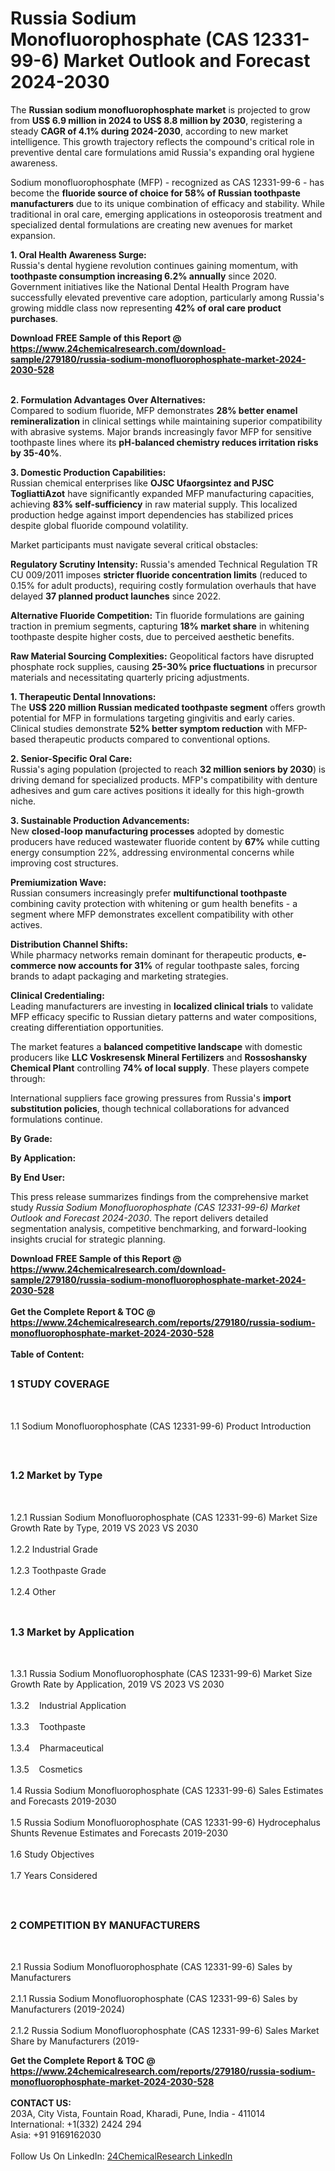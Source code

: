 <h1>Russia Sodium Monofluorophosphate (CAS 12331-99-6) Market Outlook and Forecast 2024-2030</h1><p>The <strong>Russian sodium monofluorophosphate market</strong> is projected to grow from <strong>US$ 6.9 million in 2024 to US$ 8.8 million by 2030</strong>, registering a steady <strong>CAGR of 4.1% during 2024-2030</strong>, according to new market intelligence. This growth trajectory reflects the compound's critical role in preventive dental care formulations amid Russia's expanding oral hygiene awareness.</p><p>Sodium monofluorophosphate (MFP) - recognized as CAS 12331-99-6 - has become the <strong>fluoride source of choice for 58% of Russian toothpaste manufacturers</strong> due to its unique combination of efficacy and stability. While traditional in oral care, emerging applications in osteoporosis treatment and specialized dental formulations are creating new avenues for market expansion.</p><p><strong>1. Oral Health Awareness Surge:</strong><br>
Russia's dental hygiene revolution continues gaining momentum, with <strong>toothpaste consumption increasing 6.2% annually</strong> since 2020. Government initiatives like the National Dental Health Program have successfully elevated preventive care adoption, particularly among Russia's growing middle class now representing <strong>42% of oral care product purchases</strong>.</p><div><b>Download FREE Sample of this Report @ 
            <a href="https://www.24chemicalresearch.com/download-sample/279180/russia-sodium-monofluorophosphate-market-2024-2030-528">
            https://www.24chemicalresearch.com/download-sample/279180/russia-sodium-monofluorophosphate-market-2024-2030-528</a></b></div><br><p><strong>2. Formulation Advantages Over Alternatives:</strong><br>
Compared to sodium fluoride, MFP demonstrates <strong>28% better enamel remineralization</strong> in clinical settings while maintaining superior compatibility with abrasive systems. Major brands increasingly favor MFP for sensitive toothpaste lines where its <strong>pH-balanced chemistry reduces irritation risks by 35-40%</strong>.</p><p><strong>3. Domestic Production Capabilities:</strong><br>
Russian chemical enterprises like <strong>OJSC Ufaorgsintez and PJSC TogliattiAzot</strong> have significantly expanded MFP manufacturing capacities, achieving <strong>83% self-sufficiency</strong> in raw material supply. This localized production hedge against import dependencies has stabilized prices despite global fluoride compound volatility.</p><p>Market participants must navigate several critical obstacles:</p><p><strong>Regulatory Scrutiny Intensity:</strong> Russia's amended Technical Regulation TR CU 009/2011 imposes <strong>stricter fluoride concentration limits</strong> (reduced to 0.15% for adult products), requiring costly formulation overhauls that have delayed <strong>37 planned product launches</strong> since 2022.</p><p><strong>Alternative Fluoride Competition:</strong> Tin fluoride formulations are gaining traction in premium segments, capturing <strong>18% market share</strong> in whitening toothpaste despite higher costs, due to perceived aesthetic benefits.</p><p><strong>Raw Material Sourcing Complexities:</strong> Geopolitical factors have disrupted phosphate rock supplies, causing <strong>25-30% price fluctuations</strong> in precursor materials and necessitating quarterly pricing adjustments.</p><p><strong>1. Therapeutic Dental Innovations:</strong><br>
The <strong>US$ 220 million Russian medicated toothpaste segment</strong> offers growth potential for MFP in formulations targeting gingivitis and early caries. Clinical studies demonstrate <strong>52% better symptom reduction</strong> with MFP-based therapeutic products compared to conventional options.</p><p><strong>2. Senior-Specific Oral Care:</strong><br>
Russia's aging population (projected to reach <strong>32 million seniors by 2030</strong>) is driving demand for specialized products. MFP's compatibility with denture adhesives and gum care actives positions it ideally for this high-growth niche.</p><p><strong>3. Sustainable Production Advancements:</strong><br>
New <strong>closed-loop manufacturing processes</strong> adopted by domestic producers have reduced wastewater fluoride content by <strong>67%</strong> while cutting energy consumption 22%, addressing environmental concerns while improving cost structures.</p><p><strong>Premiumization Wave:</strong><br>
	Russian consumers increasingly prefer <strong>multifunctional toothpaste</strong> combining cavity protection with whitening or gum health benefits - a segment where MFP demonstrates excellent compatibility with other actives.</p><p><strong>Distribution Channel Shifts:</strong><br>
	While pharmacy networks remain dominant for therapeutic products, <strong>e-commerce now accounts for 31%</strong> of regular toothpaste sales, forcing brands to adapt packaging and marketing strategies.</p><p><strong>Clinical Credentialing:</strong><br>
	Leading manufacturers are investing in <strong>localized clinical trials</strong> to validate MFP efficacy specific to Russian dietary patterns and water compositions, creating differentiation opportunities.</p><p>The market features a <strong>balanced competitive landscape</strong> with domestic producers like <strong>LLC Voskresensk Mineral Fertilizers</strong> and <strong>Rossoshansky Chemical Plant</strong> controlling <strong>74% of local supply</strong>. These players compete through:</p><p>International suppliers face growing pressures from Russia's <strong>import substitution policies</strong>, though technical collaborations for advanced formulations continue.</p><p><strong>By Grade:</strong></p><p><strong>By Application:</strong></p><p><strong>By End User:</strong></p><p>This press release summarizes findings from the comprehensive market study <em>Russia Sodium Monofluorophosphate (CAS 12331-99-6) Market Outlook and Forecast 2024-2030</em>. The report delivers detailed segmentation analysis, competitive benchmarking, and forward-looking insights crucial for strategic planning.</p><div><b>Download FREE Sample of this Report @ 
            <a href="https://www.24chemicalresearch.com/download-sample/279180/russia-sodium-monofluorophosphate-market-2024-2030-528">
            https://www.24chemicalresearch.com/download-sample/279180/russia-sodium-monofluorophosphate-market-2024-2030-528</a></b></div><br><div><b>Get the Complete Report & TOC @ 
            <a href="https://www.24chemicalresearch.com/reports/279180/russia-sodium-monofluorophosphate-market-2024-2030-528">
            https://www.24chemicalresearch.com/reports/279180/russia-sodium-monofluorophosphate-market-2024-2030-528</a></b></div><br>
            <b>Table of Content:</b><p><h2><span style="font-size:16px"><strong>1 STUDY COVERAGE</strong></span></h2><br />
<p>1.1 Sodium Monofluorophosphate (CAS 12331-99-6) Product Introduction</p><br />
<h2><span style="font-size:16px"><strong>1.2 Market by Type</strong></span></h2><br />
<p>1.2.1 Russian Sodium Monofluorophosphate (CAS 12331-99-6) Market Size Growth Rate by Type, 2019 VS 2023 VS 2030<br /><br />
1.2.2 Industrial Grade&nbsp;&nbsp; &nbsp;<br /><br />
1.2.3 Toothpaste Grade<br /><br />
1.2.4 Other<br /><br />
<h2><span style="font-size:16px"><strong>1.3 Market by Application</strong></span></h2><br />
<p>1.3.1 Russia Sodium Monofluorophosphate (CAS 12331-99-6) Market Size Growth Rate by Application, 2019 VS 2023 VS 2030<br /><br />
1.3.2&nbsp;&nbsp; &nbsp;Industrial Application<br /><br />
1.3.3&nbsp;&nbsp; &nbsp;Toothpaste<br /><br />
1.3.4&nbsp;&nbsp; &nbsp;Pharmaceutical<br /><br />
1.3.5&nbsp;&nbsp; &nbsp;Cosmetics<br /><br />
1.4 Russia Sodium Monofluorophosphate (CAS 12331-99-6) Sales Estimates and Forecasts 2019-2030<br /><br />
1.5 Russia Sodium Monofluorophosphate (CAS 12331-99-6) Hydrocephalus Shunts Revenue Estimates and Forecasts 2019-2030<br /><br />
1.6 Study Objectives<br /><br />
1.7 Years Considered</p><br />
<h2><span style="font-size:16px"><strong>2 COMPETITION BY MANUFACTURERS</strong></span></h2><br />
<p>2.1 Russia Sodium Monofluorophosphate (CAS 12331-99-6) Sales by Manufacturers<br /><br />
2.1.1 Russia Sodium Monofluorophosphate (CAS 12331-99-6) Sales by Manufacturers (2019-2024)<br /><br />
2.1.2 Russia Sodium Monofluorophosphate (CAS 12331-99-6) Sales Market Share by Manufacturers (2019-</p><div><b>Get the Complete Report & TOC @ 
            <a href="https://www.24chemicalresearch.com/reports/279180/russia-sodium-monofluorophosphate-market-2024-2030-528">
            https://www.24chemicalresearch.com/reports/279180/russia-sodium-monofluorophosphate-market-2024-2030-528</a></b></div><br><b>CONTACT US:</b><br>
            203A, City Vista, Fountain Road, Kharadi, Pune, India - 411014<br>
            International: +1(332) 2424 294<br>
            Asia: +91 9169162030 <br><br>
            Follow Us On LinkedIn: <a href="https://www.linkedin.com/company/24chemicalresearch/">24ChemicalResearch LinkedIn</a>